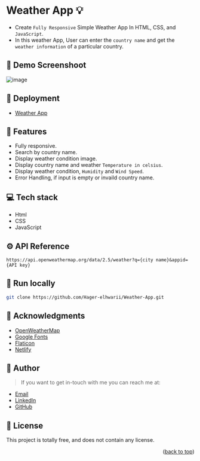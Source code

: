 # Weather App :bulb:
<a name="readme-top"></a>
- Create `Fully Responsive` Simple Weather App In HTML, CSS,  and `JavaScript`.
- In this weather App, User can enter the `country name` and get the `weather information` of a particular country.

## :camera_flash: Demo Screenshoot
![image](https://github.com/Hager-elhwarii/Weather-App/assets/80959882/fe6bed34-7e6a-4ecb-ab84-71d92d40803d)

## 🚀 Deployment
 - [Weather App](https://weather-app-dottie.netlify.app/)

## 📝 Features
-  Fully responsive.
-  Search by country name.
-  Display weather condition image.
-  Display country name and weather `Temperature in celsius`.
-  Display weather condition, `Humidity` and `Wind Speed`.
-  Error Handling, if input is empty or invaild country name.

## 💻 Tech stack
- Html
- CSS
- JavaScript

## ⚙️ API Reference
```  
https://api.openweathermap.org/data/2.5/weather?q={city name}&appid={API key}
```

##  🔐 Run locally 

```bash
git clone https://github.com/Hager-elhwarii/Weather-App.git
```

## 📌 Acknowledgments
- [OpenWeatherMap](https://openweathermap.org/)
- [Google Fonts](http://hager.a.elhawary@gmail.com/)
- [Flaticon](https://www.flaticon.com/)
- [Netlify](https://www.netlify.com/)


## 🦄   Author
> If you want to get in-touch with me you can reach me at:

-  [Email](http://hager.a.elhawary@gmail.com/)
-  [LinkedIn](https://www.linkedin.com/in/hager-omar-elhawary/)
-  [GitHub](https://github.com/Hager-elhwarii)

## 📘 License
This project is totally free,  and does not contain any license.




<p align="right">(<a href="#readme-top">back to top</a>)</p>

